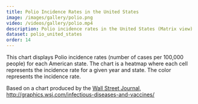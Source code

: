 ```yaml
---
title: Polio Incidence Rates in the United States
image: /images/gallery/polio.png
video: /videos/gallery/polio.mp4
description: Polio incidence rates in the United States (Matrix view)
dataset: polio_united_states
order: 14
---
```


This chart displays Polio incidence rates (number of cases per 100,000 people) for each American state.
The chart is a heatmap where each cell represents the incidence rate for a given year and state. The color represents the incidence rate.

Based on a chart produced by the [Wall Street Journal](https://www.wsj.com/), <http://graphics.wsj.com/infectious-diseases-and-vaccines/>